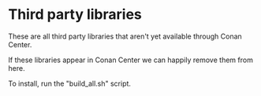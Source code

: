 # Third party libraries

These are all third party libraries that aren't yet available through Conan Center.

If these libraries appear in Conan Center we can happily remove them from here.

To install, run the "build_all.sh" script.